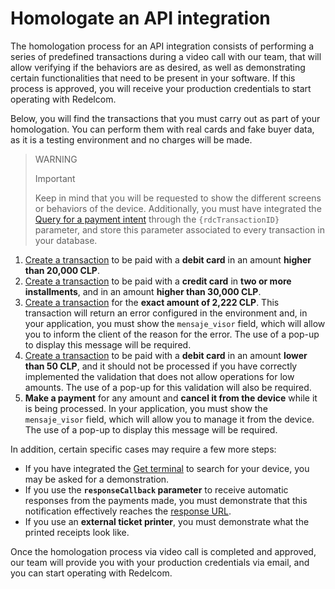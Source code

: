 # Homologate an API integration

The homologation process for an API integration consists of performing a series of predefined transactions during a video call with our team, that will allow verifying if the behaviors are as desired, as well as demonstrating certain functionalities that need to be present in your software. If this process is approved, you will receive your production credentials to start operating with Redelcom.

Below, you will find the transactions that you must carry out as part of your homologation. You can perform them with real cards and fake buyer data, as it is a testing environment and no charges will be made.

> WARNING
>
> Important
>
> Keep in mind that you will be requested to show the different screens or behaviors of the device. Additionally, you must have integrated the [Query for a payment intent](/developers/en/docs/redelcom/api-integration/payments-processing/query-payment-intent) through the `{rdcTransactionID}` parameter, and store this parameter associated to every transaction in your database.

1. [Create a transaction](/developers/en/docs/redelcom/api-integration/payments-processing/create-payment-intent) to be paid with a **debit card** in an amount **higher than 20,000 CLP**.
2. [Create a transaction](/developers/en/docs/redelcom/api-integration/payments-processing/create-payment-intent) to be paid with a **credit card** in **two or more installments**, and in an amount **higher than 30,000 CLP**.
3. [Create a transaction](/developers/en/docs/redelcom/api-integration/payments-processing/create-payment-intent) for the **exact amount of 2,222 CLP**. This transaction will return an error configured in the environment and, in your application, you must show the `mensaje_visor` field, which will allow you to inform the client of the reason for the error. The use of a pop-up to display this message will be required.
4. [Create a transaction](/developers/en/docs/redelcom/api-integration/payments-processing/create-payment-intent) to be paid with a **debit card** in an amount **lower than 50 CLP**, and it should not be processed if you have correctly implemented the validation that does not allow operations for low amounts. The use of a pop-up for this validation will also be required.
5. **Make a payment** for any amount and **cancel it from the device** while it is being processed. In your application, you must show the `mensaje_visor` field, which will allow you to manage it from the device. The use of a pop-up to display this message will be required.

In addition, certain specific cases may require a few more steps:
* If you have integrated the [Get terminal](/developers/en/docs/redelcom/api-integration/payments-processing/get-terminal) to search for your device, you may be asked for a demonstration.
* If you use the **`responseCallback` parameter** to receive automatic responses from the payments made, you must demonstrate that this notification effectively reaches the [response URL](/developers/en/docs/redelcom/api-integration/payments-processing/create-payment-intent#bookmark_implementing_the_response_url).
* If you use an **external ticket printer**, you must demonstrate what the printed receipts look like.

Once the homologation process via video call is completed and approved, our team will provide you with your production credentials via email, and you can start operating with Redelcom.